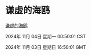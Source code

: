 # 谦虚的海鸥
[谦虚的海鸥](http://219.139.197.74:56308/qxdho/course/base/hotlink/index.php)

2024年 11月 04日 星期一 00:50:01 CST

2024年 11月 03日 星期日 16:50:01 GMT
